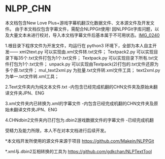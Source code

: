 # NLPP_CHN
本文档包含New Love Plus+游戏字幕机翻汉化数据文件、文本源文件及开发文件。
由于本文档仅包含字幕文件，需配合NLPPGit使用!
因NLPPGit字库问题，以及大量文本未进行校对，导入本文档字幕文件后基本属于不可用状态。[IMG_0240](https://user-images.githubusercontent.com/80207563/110263053-7e227c80-7ff0-11eb-8fc5-b7c2c98b3022.jpeg)

1.根目录下程序文件为开发文件，均运行在 python3 环境下，全部为本人自主开发——
	xml2text.py 可以实现由.xml文件转.txt文件；
	Textpack2.py 可以实现目录下每35个.txt文件打包为1个.txt文件；
	Textpack.py 可以实现目录下所有.txt文件打包为1个.txt文件；
	unpack.py 可以实现由Textpack(2)打包的.txt文件还原为多个原.txt文件；
	mul_text2xml.py 为批量.txt文件转.xml文件工具；
	text2xml.py 为单一.txt文件转.xml工具；

2.Text文件夹内为纯文本文件.txt
	-内包含已经完成机翻的CHN文件夹及原始未翻译文件夹JPN、ENG
	
3.xml文件夹内已转换为.xml的字幕文件
	-内包含已经完成机翻的CHN文件夹及原始未翻译文件夹JPN、ENG

4.CHNdbin2文件夹内已打包为.dbin2游戏数据文件的字幕文件
	-已经完成机翻

受精力及能力所限，本人不在对本文档进行后续开发。

*本文档开发所使用的源文件来源于项目 https://github.com/Makein/NLPPGit

*.xml与.dbin2互相转换的工具为 https://github.com/gdkchan/NLPTextTool
